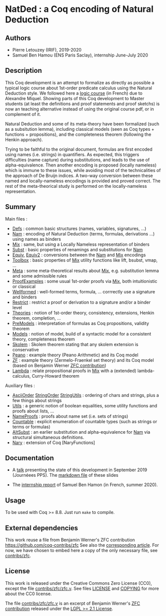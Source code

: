 
NatDed : a Coq encoding of Natural Deduction
============================================

## Authors

 - Pierre Letouzey (IRIF), 2019-2020
 - Samuel Ben Hamou (ENS Paris Saclay), internship June-July 2020

## Description

This Coq development is an attempt to formalize as directly as possible a typical logic course about 1st-order predicate calculus using the Natural Deduction style. We followed here a [logic course](http://www.irif.fr/~letouzey/preuves/cours.pdf) (in French) due to Alexandre Miquel. Showing parts of this Coq development to Master students (at least the definitions and proof statements and proof sketchs) is now an teaching alternative instead of using the original course pdf, or in complement of it.

Natural Deduction and some of its meta-theory have been formalized (such as a subsitution lemma), including classical models (seen as Coq types + functions + propositions), and the completeness theorem (following the Henkin approach).

Trying to be faithful to the original document, formulas are first encoded using names (i.e. strings) in quantifiers. As expected, this triggers difficulties (name capture) during substitutions, and leads to the use of alpha-equivalence. Then another encoding is proposed (locally nameless) which is immune to these issues, while avoiding most of the technicalities of the approach of De Bruijn indices. A two-way conversion between these named and locally-nameless encodings is provided and proved correct. The rest of the meta-theorical study is performed on the locally-nameless representation.

## Summary

Main files :

 - [Defs](Defs.v) : common basic structures (names, variables, signatures, ...)
 - [Nam](Nam.v) : encoding of Natural Deduction (terms, formulas, derivations ...) using names as binders
 - [Mix](Mix.v) : same, but using a Locally Nameless representation of binders
 - [Subst](Subst.v) : basic properties of renamings and substitutions for [Nam](Nam.v)
 - [Equiv](Equiv.v), [Equiv2](Equiv2.v) : conversions between the [Nam](Nam.v) and [Mix](Mix.v) encodings
 - [Toolbox](Toolbox.v) : basic properties of [Mix](Mix.v) utility functions like lift, bsubst, vmap, ...
 - [Meta](Meta.v) : some meta-theoretical results about [Mix](Mix.v), e.g. substitution lemma and some admissible rules
 - [ProofExamples](ProofExemples.v) : some usual 1st-order proofs via [Mix](Mix.v), both intuitionistic or classical
 - [Wellformed](Wellformed.v) : well-formed terms, formula, ... corrrectly use a signature and binders
 - [Restrict](Restrict.v) : restrict a proof or derivation to a signature and/or a binder level
 - [Theories](Theories.v) : notion of 1st-order theory, consistency, extensions, Henkin theorem, completion, ...
 - [PreModels](PreModels.v) : interpretation of formulas as Coq propositions, validity theorem
 - [Models](Models.v) : notion of model, build of a syntactic model for a consistent theory, completeness theorem
 - [Skolem](Skolem.v) : Skolem theorem stating that any skolem extension is conservative
 - [Peano](Peano.v) : example theory (Peano Arithmetic) and its Coq model
 - [ZF](ZF.v) : example theory (Zermelo-Fraenkel set theory) and its Coq model (based on Benjamin Werner [ZFC contribution](https://github.com/coq-contribs/zfc))
 - [Lambda](Lambda.v) : relate propositional proofs in [Mix](Mix.v) with a (extended) lambda-calculus, Curry-Howard theorem

Auxiliary files :

 - [AsciiOrder](AsciiOrder.v) [StringOrder](StringOrder.v) [StringUtils](StringUtils.v) : ordering of chars and strings, plus a few things about strings
 - [Utils](Utils.v) : a generic notion of boolean equalities, some utility functions and proofs about lists, ...
 - [NameProofs](NameProofs.v) : proofs about name set (i.e. sets of strings)
 - [Countable](Countable.v) : explicit enumeration of countable types (such as strings or terms or formulas)
 - [AltSubst](AltSubst.v) : an earlier substitution and alpha-equivalence for [Nam](Nam.v) via structural simultaneous definitions.
 - [Nary](Nary.v) : extension of Coq [NaryFunctions]

## Documentation

 - A [talk](https://www.irif.fr/\_media/rencontres/pps2019/letouzey.pdf) presenting the state of this development in September 2019 (Journéees PPS).
   The [markdown file](talk/expose.md) of these slides

 - The [internship report](Rapport/final/RapportStageL3.pdf) of Samuel Ben Hamon (in French, summer 2020).

## Usage

To be used with Coq >= 8.8. Just run `make` to compile.

## External dependencies

This work reuse a file from Benjamin Werner's ZFC contribution https://github.com/coq-contribs/zfc
See also the [corresponding article](http://www.lix.polytechnique.fr/Labo/Benjamin.Werner/publis/tacs97.pdf).
For now, we have chosen to embed here a copy of the only necessary file, see [contribs/zfc](contribs/zfc).

## License

This work is released under the Creative Commons Zero License (CC0), except the file [contribs/zfc/zfc.v](contribs/zfc/zfc.v).
See files [LICENSE](LICENSE) and [COPYING](COPYING) for more about the CC0 license.

The file [contribs/zfc/zfc.v](contribs/zfc/zfc.v) is an excerpt of Benjamin Werner's [ZFC contribution](https://github.com/coq-contribs/zfc) released under the [LGPL >= 2.1 License](https://github.com/coq-contribs/zfc/blob/master/LICENSE).
